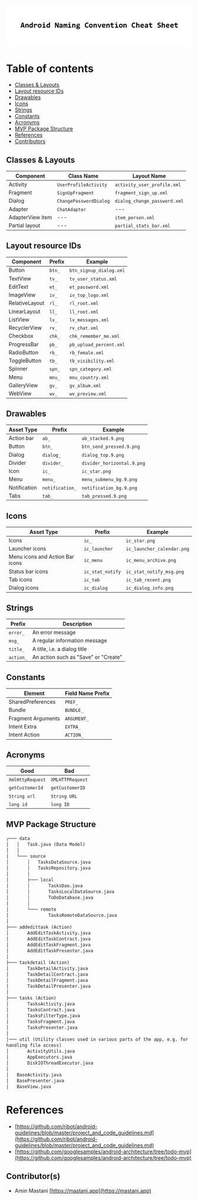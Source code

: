 <p align="center"> 
<img src="art.png">
</p>

Table of contents
=================
<!--ts-->
   * [Classes & Layouts](#classes--layouts)
   * [Layout resource IDs](#layout-resource-ids)
   * [Drawables](#drawables)
   * [Icons](#icons)
   * [Strings](#strings)
   * [Constants](#constants)
   * [Acronyms](#acronyms)
   * [MVP Package Structure](#mvp-package-structure)
   * [References](#references)
   * [Contributors](#contributors)
<!--te-->

## Classes & Layouts
| Component        | Class Name             | Layout Name                   |
| ---------------- | ---------------------- | ----------------------------- |
| Activity         | `UserProfileActivity`  | `activity_user_profile.xml`   |
| Fragment         | `SignUpFragment`       | `fragment_sign_up.xml`        |
| Dialog           | `ChangePasswordDialog` | `dialog_change_password.xml`  |
| Adapter          | `ChatAdapter`          | ---                           |
| AdapterView item | ---                    | `item_person.xml`             |
| Partial layout   | ---                    | `partial_stats_bar.xml`       |

## Layout resource IDs
| Component      | Prefix | Example                 |
| -------------- | ------ | ----------------------- |
| Button         | `btn_` | `btn_signup_dialog.xml` |
| TextView       | `tv_`  | `tv_user_status.xml`    |
| EditText       | `et_`  | `et_password.xml`       |
| ImageView      | `iv_`  | `iv_top_logo.xml`       |
| RelativeLayout | `rl_`  | `rl_root.xml`           |
| LinearLayout   | `ll_`  | `ll_root.xml`           |
| ListView       | `lv_`  | `lv_messages.xml`       |
| RecyclerView   | `rv_`  | `rv_chat.xml`           |
| Checkbox       | `chk_` | `chk_remember_me.xml`   |
| ProgressBar    | `pb_`  | `pb_upload_percent.xml` |
| RadioButton    | `rb_`  | `rb_female.xml`         |
| ToggleButton   | `tb_`  | `tb_visibility.xml`     |
| Spinner        | `spn_` | `spn_category.xml`      |
| Menu           | `mnu_` | `mnu_country.xml`       |
| GalleryView    | `gv_`  | `gv_album.xml`          |
| WebView        | `wv_`  | `wv_preview.xml`        |

## Drawables
| Asset Type   | Prefix            |		Example             |
| ------------ | ----------------- |--------------------------- |
| Action bar   | `ab_`             | `ab_stacked.9.png`         |
| Button       | `btn_`	           | `btn_send_pressed.9.png`   |
| Dialog       | `dialog_`         | `dialog_top.9.png`         |
| Divider      | `divider_`        | `divider_horizontal.9.png` |
| Icon         | `ic_`	           | `ic_star.png`              |
| Menu         | `menu_	`          | `menu_submenu_bg.9.png`    |
| Notification | `notification_`   | `notification_bg.9.png`    |
| Tabs         | `tab_`            | `tab_pressed.9.png`        |

## Icons
| Asset Type                      | Prefix           | Example                    |
| --------------------------------| ---------------- | -------------------------- |
| Icons                           | `ic_`            | `ic_star.png`              |
| Launcher icons                  | `ic_launcher`    | `ic_launcher_calendar.png` |
| Menu icons and Action Bar icons | `ic_menu`        | `ic_menu_archive.png`      |
| Status bar icons                | `ic_stat_notify` | `ic_stat_notify_msg.png`   |
| Tab icons                       | `ic_tab`         | `ic_tab_recent.png`        |
| Dialog icons                    | `ic_dialog`      | `ic_dialog_info.png`       |

## Strings
| Prefix    | Description                          |
| --------- | ------------------------------------ |
| `error_`  | An error message                     |
| `msg_`    | A regular information message        |
| `title_`  | A title, i.e. a dialog title         |
| `action_` | An action such as "Save" or "Create" |

## Constants
| Element            | Field Name Prefix |
| ------------------ | ----------------- |
| SharedPreferences  | `PREF_`           |
| Bundle             | `BUNDLE_`         |
| Fragment Arguments | `ARGUMENT_`       |
| Intent Extra       | `EXTRA_`          |
| Intent Action      | `ACTION_`         |

## Acronyms
| Good             | Bad              |
| ---------------- | ---------------- |
| `XmlHttpRequest` | `XMLHTTPRequest` |
| `getCustomerId`  | `getCustomerID`  |
| `String url`     | `String URL`     |
| `long id`        | `long ID`        |

## MVP Package Structure
```
┌─── data
│   │   Task.java (Data Model)
│   │
│   └─── source
│       │   TasksDataSource.java
│       │   TasksRepository.java
│       │
│       ├─── local
│       │       TasksDao.java
│       │       TasksLocalDataSource.java
│       │       ToDoDatabase.java
│       │
│       └─── remote
│               TasksRemoteDataSource.java
│
├─── addedittask (Action)
│       AddEditTaskActivity.java
│       AddEditTaskContract.java
│       AddEditTaskFragment.java
│       AddEditTaskPresenter.java
│
├─── taskdetail (Action)
│       TaskDetailActivity.java
│       TaskDetailContract.java
│       TaskDetailFragment.java
│       TaskDetailPresenter.java
│
├─── tasks (Action)
│       TasksActivity.java
│       TasksContract.java
│       TasksFilterType.java
│       TasksFragment.java
│       TasksPresenter.java
│
│─── util (Utility classes used in various parts of the app, e.g. for handling file access) 
│       ActivityUtils.java
│       AppExecutors.java
│       DiskIOThreadExecutor.java
│
│   BaseActivity.java
│   BasePresenter.java
│   BaseView.java
```

# References
  - [https://github.com/ribot/android-guidelines/blob/master/project_and_code_guidelines.md](https://github.com/ribot/android-guidelines/blob/master/project_and_code_guidelines.md)
  - [https://github.com/googlesamples/android-architecture/tree/todo-mvp](https://github.com/googlesamples/android-architecture/tree/todo-mvp)

## Contributor(s)
 * Amin Mastani [https://mastani.app](https://mastani.app)

